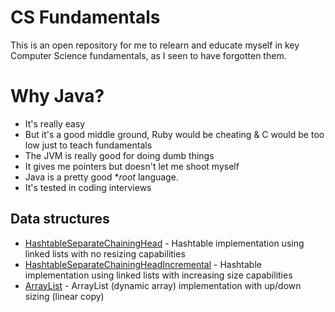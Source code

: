 # CS Fundamentals

This is an open repository for me to relearn and educate myself in key Computer Science fundamentals, as I seen to have forgotten them.

# Why Java?

* It's really easy
* But it's a good middle ground, Ruby would be cheating & C would be too low just to teach fundamentals
* The JVM is really good for doing dumb things
* It gives me pointers but doesn't let me shoot myself
* Java is a pretty good **root* language.
* It's tested in coding interviews

## Data structures

* [HashtableSeparateChainingHead](HashtableSeparateChainingHead) - Hashtable implementation using linked lists with no resizing capabilities
* [HashtableSeparateChainingHeadIncremental](HashtableSeparateChainingHeadIncremental) - Hashtable implementation using linked lists with increasing size capabilities
* [ArrayList](ArrayList) - ArrayList (dynamic array) implementation with up/down sizing (linear copy)